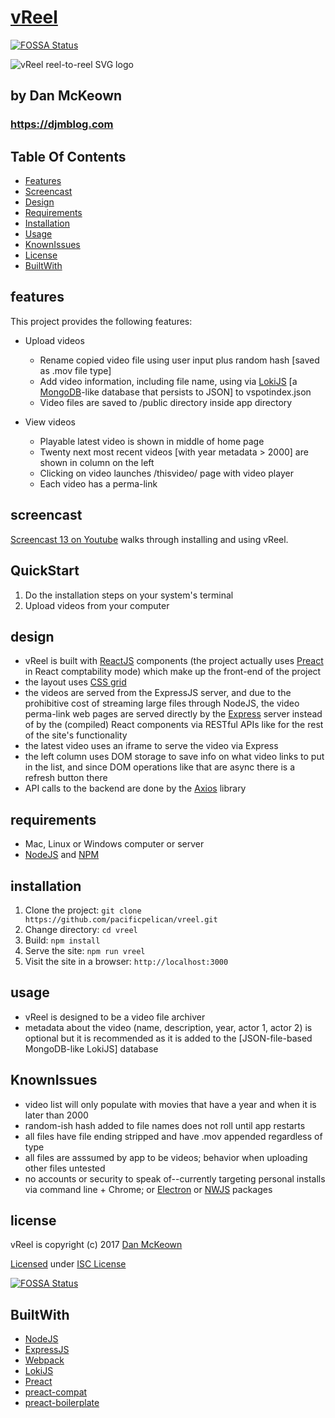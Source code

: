 # [vReel](http://vreel.pacificio.com)
[![FOSSA Status](https://app.fossa.io/api/projects/git%2Bgithub.com%2Fpacificpelican%2Fvreel.svg?type=shield)](https://app.fossa.io/projects/git%2Bgithub.com%2Fpacificpelican%2Fvreel?ref=badge_shield)


<img src='vreellogo.png' alt="vReel reel-to-reel SVG logo" />

## by Dan McKeown

### https://djmblog.com

## Table Of Contents
- [Features](#features)
- [Screencast](#screencast)
- [Design](#design)
- [Requirements](#requirements)
- [Installation](#installation)
- [Usage](#usage)
- [KnownIssues](#knownissues)
- [License](#license)
- [BuiltWith](#builtwith)

## features

This project provides the following features:

- Upload videos
    - Rename copied video file using user input plus random hash [saved as .mov file type]
    - Add video information, including file name, using via [LokiJS](http://lokijs.org/) [a [MongoDB](https://www.mongodb.com/)-like database that persists to JSON] to vspotindex.json
    - Video files are saved to /public directory inside app directory
    
- View videos
    - Playable latest video is shown in middle of home page
    - Twenty next most recent videos [with year metadata > 2000] are shown in column on the left
    - Clicking on video launches /thisvideo/<video-name> page with video player
    - Each video has a perma-link

## screencast

[Screencast 13 on Youtube](https://www.youtube.com/watch?v=LTBv8gDsf_Q) walks through installing and using vReel.

## QuickStart
1. Do the installation steps on your system's terminal
2. Upload videos from your computer

## design
- vReel is built with [ReactJS](https://facebook.github.io/react/) components (the project actually uses [Preact](https://preactjs.com/) in React comptability mode) which make up the front-end of the project
- the layout uses [CSS grid](https://developer.mozilla.org/en-US/docs/Web/CSS/CSS_Grid_Layout)
- the videos are served from the ExpressJS server, and due to the prohibitive cost of streaming large files through NodeJS, the video perma-link web pages are served directly by the [Express](http://expressjs.com/) server instead of by the (compiled) React components via RESTful APIs like for the rest of the site's functionality
- the latest video uses an iframe to serve the video via Express
- the left column uses DOM storage to save info on what video links to put in the list, and since DOM operations like that are async there is a refresh button there
- API calls to the backend are done by the [Axios](https://github.com/mzabriskie/axios) library

## requirements
- Mac, Linux or Windows computer or server
- [NodeJS](https://nodejs.org) and [NPM](https://www.npmjs.com/)

## installation
1. Clone the project: `git clone https://github.com/pacificpelican/vreel.git`
2. Change directory: `cd vreel`
3. Build: `npm install`
4. Serve the site:  `npm run vreel`
5. Visit the site in a browser: `http://localhost:3000`

## usage
- vReel is designed to be a video file archiver
- metadata about the video (name, description, year, actor 1, actor 2) is optional but it is recommended as it is added to the [JSON-file-based MongoDB-like LokiJS] database

## KnownIssues
- video list will only populate with movies that have a year and when it is later than 2000
- random-ish hash added to file names does not roll until app restarts
- all files have file ending stripped and have .mov appended regardless of type
- all files are asssumed by app to be videos; behavior when uploading other files untested
- no accounts or security to speak of--currently targeting personal installs via command line + Chrome; or [Electron](https://electron.atom.io/) or [NWJS](https://nwjs.io/) packages

## license

vReel is copyright (c) 2017 [Dan McKeown](http://danmckeown.info)

[Licensed](LICENSE.md) under [ISC License](https://opensource.org/licenses/ISC)


[![FOSSA Status](https://app.fossa.io/api/projects/git%2Bgithub.com%2Fpacificpelican%2Fvreel.svg?type=large)](https://app.fossa.io/projects/git%2Bgithub.com%2Fpacificpelican%2Fvreel?ref=badge_large)

## BuiltWith

- [NodeJS](https://nodejs.org)
- [ExpressJS](https://expressjs.com/)
- [Webpack](https://webpack.github.io)
- [LokiJS](http://lokijs.org/)
- [Preact](https://github.com/developit/preact)
- [preact-compat](https://github.com/developit/preact-compat)
- [preact-boilerplate](https://github.com/developit/preact-boilerplate)